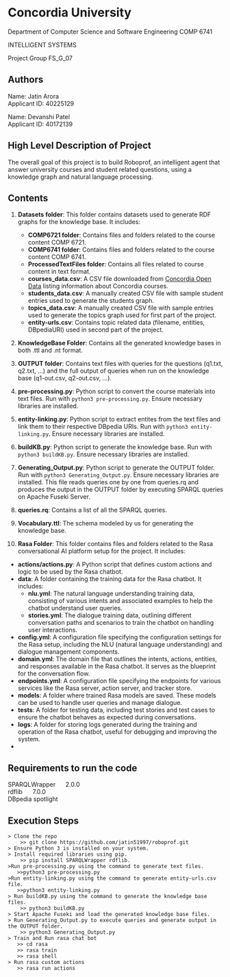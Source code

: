 # Concordia University

Department of Computer Science and Software Engineering COMP 6741

INTELLIGENT SYSTEMS

Project Group FS_G_07

## Authors

Name: Jatin Arora <br/>
Applicant ID: 40225129

Name: Devanshi Patel <br/>
Applicant ID: 40172139

## High Level Description of Project

The overall goal of this project is to build Roboprof, an intelligent agent that answer university courses and student related questions, using a knowledge graph and natural language processing.

## Contents

1. **Datasets folder**: This folder contains datasets used to generate RDF graphs for the knowledge base. It includes:

   - **COMP6721 folder**: Contains files and folders related to the course content COMP 6721.
   - **COMP6741 folder**: Contains files and folders related to the course content COMP 6741.
   - **ProcessedTextFiles folder**: Contains all files related to course content in text format. 
   - **courses_data.csv**: A CSV file downloaded from [Concordia Open Data](https://opendata.concordia.ca/datasets/) listing information about Concordia courses.
   - **students_data.csv**: A manually created CSV file with sample student entries used to generate the students graph.
   - **topics_data.csv**: A manually created CSV file with sample entries used to generate the topics graph used for first part of the project.
   - **entity-urls.csv**: Contains topic related data (filename, entities, DBpediaURI) used in second part of the project.

2. **KnowledgeBase Folder**: Contains all the generated knowledge bases in both .ttl and .nt format.

3. **OUTPUT folder**: Contains text files with queries for the questions (q1.txt, q2.txt, ...) and the full output of queries when run on the knowledge base (q1-out.csv, q2-out.csv, ...).
4. **pre-processing.py**: Python script to convert the course materials into text files.  Run with `python3 pre-processing.py`. Ensure necessary libraries are installed.
5. **entity-linking.py**: Python script to extract entites from the text files and link them to their respective DBpedia URIs.  Run with `python3 entity-linking.py`. Ensure necessary libraries are installed.
6. **buildKB.py**: Python script to generate the knowledge base. Run with `python3 buildKB.py`. Ensure necessary libraries are installed.

7. **Generating_Output.py**: Python script to generate the OUTPUT folder. Run with `python3 Generating_Output.py`. Ensure necessary libraries are installed. This file reads queries one by one from queries.rq and produces the output in the OUTPUT folder by executing SPARQL queries on Apache Fuseki Server.

8. **queries.rq**: Contains a list of all the SPARQL queries.

9. **Vocabulary.ttl**: The schema modeled by us for generating the knowledge base.

10. **Rasa Folder**: This folder contains files and folders related to the Rasa conversational AI platform setup for the project. It includes:

   - **actions/actions.py**: A Python script that defines custom actions and logic to be used by the Rasa chatbot.
   - **data**: A folder containing the training data for the Rasa chatbot. It includes:
     - **nlu.yml**: The natural language understanding training data, consisting of various intents and associated examples to help the chatbot understand user queries.
     - **stories.yml**: The dialogue training data, outlining different conversation paths and scenarios to train the chatbot on handling user interactions.
   - **config.yml**: A configuration file specifying the configuration settings for the Rasa setup, including the NLU (natural language understanding) and dialogue management components.
   - **domain.yml**: The domain file that outlines the intents, actions, entities, and responses available in the Rasa chatbot. It serves as the blueprint for the conversation flow.
   - **endpoints.yml**: A configuration file specifying the endpoints for various services like the Rasa server, action server, and tracker store.
   - **models**: A folder where trained Rasa models are saved. These models can be used to handle user queries and manage dialogue.
   - **tests**: A folder for testing data, including test stories and test cases to ensure the chatbot behaves as expected during conversations.
   - **logs**: A folder for storing logs generated during the training and operation of the Rasa chatbot, useful for debugging and improving the system.
   - 
## Requirements to run the code

SPARQLWrapper &nbsp;&nbsp;&nbsp;&nbsp; 2.0.0 <br/>
rdflib &nbsp;&nbsp;&nbsp;&nbsp; 7.0.0 <br/>
DBpedia spotlight <br/>


## Execution Steps

```
> Clone the repo
    >> git clone https://github.com/jatin51997/roboprof.git
> Ensure Python 3 is installed on your system.
> Install required libraries using pip.
    >> pip install SPARQLWrapper rdflib.
>Run pre-processing.py using the command to generate text files.
   >>python3 pre-processing.py
>Run entity-linking.py using the command to generate entity-urls.csv file.
   >>python3 entity-linking.py
> Run buildKB.py using the command to generate the knowledge base files.
    >> python3 buildKB.py
> Start Apache Fuseki and load the generated knowledge base files.
> Run Generating_Output.py to execute queries and generate output in the OUTPUT folder.
    >> python3 Generating_Output.py
> Train and Run rasa chat bot
   >> cd rasa
   >> rasa train
   >> rasa shell
> Run rasa custom actions
   >> rasa run actions
```
